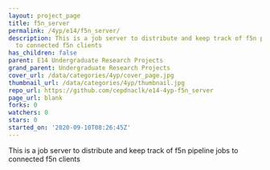 ```yaml
---
layout: project_page
title: f5n_server
permalink: /4yp/e14/f5n_server/
description: This is a job server to distribute and keep track of f5n pipeline jobs
  to connected f5n clients
has_children: false
parent: E14 Undergraduate Research Projects
grand_parent: Undergraduate Research Projects
cover_url: /data/categories/4yp/cover_page.jpg
thumbnail_url: /data/categories/4yp/thumbnail.jpg
repo_url: https://github.com/cepdnaclk/e14-4yp-f5n_server
page_url: blank
forks: 0
watchers: 0
stars: 0
started_on: '2020-09-10T08:26:45Z'
---
```


This is a job server to distribute and keep track of f5n pipeline jobs to connected f5n clients